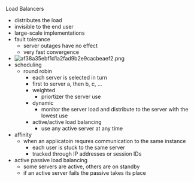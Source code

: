 Load Balancers 

* distributes the load 
* invisible to the end user 
* large-scale implementations 
* fault tolerance 
	* server outages have no effect 
	* very fast convergence 
* ![af38a35ebf1d1a2fad9b2e9cacbeaef2.png](../../_resources/751efa33548c4eec88325fcd237afc45.png)
* scheduling 
	* round robin 
		* each server is selected in turn 
		* first to server a, then b, c, ...
		* weighted
			* priortizer the server use 
		* dynamic 
			* monitor the server load and distribute to the server with the lowest use
		* active/active load balancing 
			* use any active server at any time 
* affinity 
	* when an applicatoin requres communication to the same instance 
		* each user is stuck to the same server 
		* tracked through IP addresses or session IDs 
* active passive load balancing
	* some servers are active, others are on standby
	* if an active server fails the passive takes its place 
